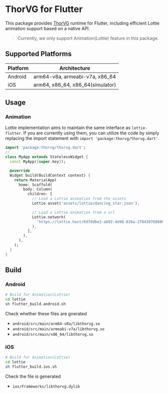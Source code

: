 # ThorVG for Flutter

This package provides [ThorVG](https://github.com/thorvg/thorvg) runtime for Flutter, including efficient Lottie animation support based on a native API.

> Currently, we only support Animation(Lottie) feature in this package.

## Supported Platforms

| Platform | Architecture |
| ------------- | ------------- |
| Android | arm64-v8a, armeabi-v7a, x86_64 |
| iOS | arm64, x86_64, x86_64(simulator) |

## Usage

### Animation
Lottie implementation aims to maintain the same interface as `lottie-flutter`. If you are currently using them, you can utilize the code by simply replacing the import statement with `import 'package:thorvg/thorvg.dart'`.

```dart
import 'package:thorvg/thorvg.dart';
// ...
class MyApp extends StatelessWidget {
  const MyApp({super.key});

  @override
  Widget build(BuildContext context) {
    return MaterialApp(
      home: Scaffold(
        body: Column(
          children: [
            // Load a Lottie animation from the assets
            Lottie.asset('assets/lottie/dancing_star.json'),

            // Load a Lottie animation from a url
            Lottie.network(
              'https://lottie.host/6d7dd6e2-ab92-4e98-826a-2f8430768886/NGnHQ6brWA.json'
            ),
          ],
        ),
      ),
    );
  }
}
```

## Build

### Android
```sh
# Build for Animation(Lottie)
cd lottie
sh flutter_build.android.sh
```

Check whether these files are gnerated
- `android/src/main/arm64-v8a/libthorvg.so`
- `android/src/main/armeabi-v7a/libthorvg.so`
- `android/src/main/x86_64/libthorvg.so`

### iOS
```sh
# Build for Animation(Lottie)
cd lottie
sh flutter_build.ios.sh
```

Check the file is generated
- `ios/Frameworks/libthorvg.dylib`
